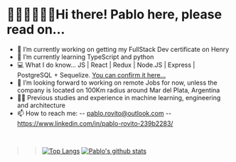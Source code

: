 # 👨‍💻👨‍💻👨‍💻Hi there! Pablo here, please read on... 


- 🔭 I’m currently working on getting my FullStack Dev certificate on Henry
- 🌱 I’m currently learning TypeScript and python
- 💻 What I do know... JS | React | Redux | Node.JS | Express | PostgreSQL + Sequelize. [You can confirm it here...](https://pi-videogames-main-hazel.vercel.app/)
- 👯 I’m looking forward to working on remote Jobs for now, unless the company is located on 100Km radius around Mar del Plata, Argentina
- 👨‍🎓 Previous studies and experience in machine learning, engineering and architecture
- 📫 How to reach me: 
-- pablo.rovito@outlook.com 
-- <a href="https://www.linkedin.com/in/pablo-rovito-239b2283/">https://www.linkedin.com/in/pablo-rovito-239b2283/</a> 

<br/>

>>[![Top Langs](https://github-readme-stats.vercel.app/api/top-langs/?username=Pablo-Rovito)](https://github.com/anuraghazra/github-readme-stats)
>>[![Pablo's github stats](https://github-readme-stats.vercel.app/api?username=Pablo-Rovito&count_private=true&show_icons=true&theme=radical&hide_rank=false)](https://github.com/anuraghazra/github-readme-stats)
